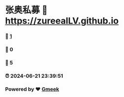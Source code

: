 # 张奥私募 :link: https://zureealLV.github.io 
### :page_facing_up: [1](https://zureealLV.github.io/tag.html) 
### :speech_balloon: 0 
### :hibiscus: 5 
### :alarm_clock: 2024-06-21 23:39:51 
### Powered by :heart: [Gmeek](https://github.com/Meekdai/Gmeek)

